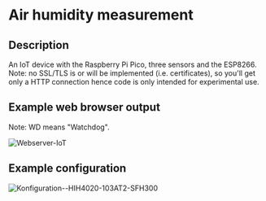 # Air humidity measurement

## Description

An IoT device with the Raspberry Pi Pico, three sensors and the ESP8266. Note: no SSL/TLS is or will be implemented (i.e. certificates), so you'll get only a HTTP connection hence code is only intended for experimental use.

## Example web browser output

Note: WD means "Watchdog".

![Webserver-IoT](https://github.com/Florian-Wilhelm/Raspberry-Pi/assets/77980708/fcef041a-d983-4783-be21-395024e1c47a)

## Example configuration

![Konfiguration--HIH4020-103AT2-SFH300](https://github.com/user-attachments/assets/e071a79a-367e-4a16-8761-0d3e0735d172)
